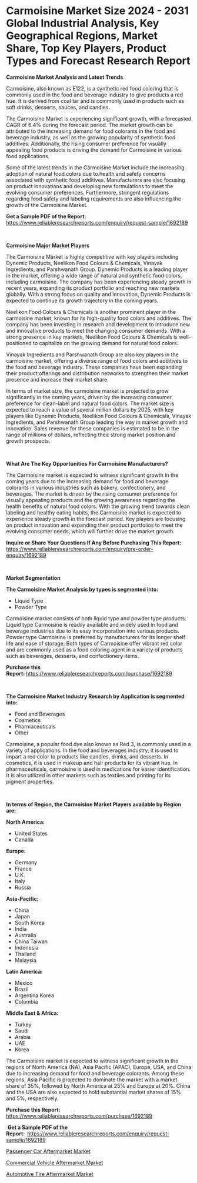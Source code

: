 <p><h1>Carmoisine Market Size 2024 - 2031 Global Industrial Analysis, Key Geographical Regions, Market Share, Top Key Players, Product Types and Forecast Research Report</h1></p><p><strong>Carmoisine Market Analysis and Latest Trends</strong></p>
<p><p>Carmoisine, also known as E122, is a synthetic red food coloring that is commonly used in the food and beverage industry to give products a red hue. It is derived from coal tar and is commonly used in products such as soft drinks, desserts, sauces, and candies.</p><p>The Carmoisine Market is experiencing significant growth, with a forecasted CAGR of 6.4% during the forecast period. The market growth can be attributed to the increasing demand for food colorants in the food and beverage industry, as well as the growing popularity of synthetic food additives. Additionally, the rising consumer preference for visually appealing food products is driving the demand for Carmoisine in various food applications.</p><p>Some of the latest trends in the Carmoisine Market include the increasing adoption of natural food colors due to health and safety concerns associated with synthetic food additives. Manufacturers are also focusing on product innovations and developing new formulations to meet the evolving consumer preferences. Furthermore, stringent regulations regarding food safety and labeling requirements are also influencing the growth of the Carmoisine Market.</p></p>
<p><strong>Get a Sample PDF of the Report:&nbsp;</strong> <a href="https://www.reliableresearchreports.com/enquiry/request-sample/1692189">https://www.reliableresearchreports.com/enquiry/request-sample/1692189</a></p>
<p>&nbsp;</p>
<p><strong>Carmoisine Major Market Players</strong></p>
<p><p>The Carmoisine Market is highly competitive with key players including Dynemic Products, Neelikon Food Colours & Chemicals, Vinayak Ingredients, and Parshwanath Group. Dynemic Products is a leading player in the market, offering a wide range of natural and synthetic food colors, including carmoisine. The company has been experiencing steady growth in recent years, expanding its product portfolio and reaching new markets globally. With a strong focus on quality and innovation, Dynemic Products is expected to continue its growth trajectory in the coming years.</p><p>Neelikon Food Colours & Chemicals is another prominent player in the carmoisine market, known for its high-quality food colors and additives. The company has been investing in research and development to introduce new and innovative products to meet the changing consumer demands. With a strong presence in key markets, Neelikon Food Colours & Chemicals is well-positioned to capitalize on the growing demand for natural food colors.</p><p>Vinayak Ingredients and Parshwanath Group are also key players in the carmoisine market, offering a diverse range of food colors and additives to the food and beverage industry. These companies have been expanding their product offerings and distribution networks to strengthen their market presence and increase their market share.</p><p>In terms of market size, the carmoisine market is projected to grow significantly in the coming years, driven by the increasing consumer preference for clean-label and natural food colors. The market size is expected to reach a value of several million dollars by 2025, with key players like Dynemic Products, Neelikon Food Colours & Chemicals, Vinayak Ingredients, and Parshwanath Group leading the way in market growth and innovation. Sales revenue for these companies is estimated to be in the range of millions of dollars, reflecting their strong market position and growth prospects.</p></p>
<p>&nbsp;</p>
<p><strong>What Are The Key Opportunities For Carmoisine Manufacturers?</strong></p>
<p><p>The Carmoisine market is expected to witness significant growth in the coming years due to the increasing demand for food and beverage colorants in various industries such as bakery, confectionery, and beverages. The market is driven by the rising consumer preference for visually appealing products and the growing awareness regarding the health benefits of natural food colors. With the growing trend towards clean labeling and healthy eating habits, the Carmoisine market is expected to experience steady growth in the forecast period. Key players are focusing on product innovation and expanding their product portfolios to meet the evolving consumer needs, which will further drive the market growth.</p></p>
<p><strong>Inquire or Share Your Questions If Any Before Purchasing This Report:</strong> <a href="https://www.reliableresearchreports.com/enquiry/pre-order-enquiry/1692189">https://www.reliableresearchreports.com/enquiry/pre-order-enquiry/1692189</a></p>
<p>&nbsp;</p>
<p><strong>Market Segmentation</strong></p>
<p><strong>The Carmoisine Market Analysis by types is segmented into:</strong></p>
<p><ul><li>Liquid Type</li><li>Powder Type</li></ul></p>
<p><p>Carmoisine market consists of both liquid type and powder type products. Liquid type Carmoisine is readily available and widely used in food and beverage industries due to its easy incorporation into various products. Powder type Carmoisine is preferred by manufacturers for its longer shelf life and ease of storage. Both types of Carmoisine offer vibrant red color and are commonly used as a food coloring agent in a variety of products such as beverages, desserts, and confectionery items.</p></p>
<p><strong>Purchase this Report:&nbsp;</strong><a href="https://www.reliableresearchreports.com/purchase/1692189">https://www.reliableresearchreports.com/purchase/1692189</a></p>
<p>&nbsp;</p>
<p><strong>The Carmoisine Market Industry Research by Application is segmented into:</strong></p>
<p><ul><li>Food and Beverages</li><li>Cosmetics</li><li>Pharmaceuticals</li><li>Other</li></ul></p>
<p><p>Carmoisine, a popular food dye also known as Red 3, is commonly used in a variety of applications. In the food and beverages industry, it is used to impart a red color to products like candies, drinks, and desserts. In cosmetics, it is used in makeup and hair products for its vibrant hue. In pharmaceuticals, carmoisine is used in medications for easier identification. It is also utilized in other markets such as textiles and printing for its pigment properties.</p></p>
<p>&nbsp;</p>
<p><strong>In terms of Region, the Carmoisine Market Players available by Region are:</strong></p>
<p>
    <p> <strong> North America: </strong>
        <ul>
            <li>United States</li>
            <li>Canada</li>
        </ul>
        </p> 
    <p> <strong> Europe: </strong>
        <ul>
            <li>Germany</li>
            <li>France</li>
            <li>U.K.</li>
            <li>Italy</li>
            <li>Russia</li>
        </ul>
        </p> 
    <p> <strong> Asia-Pacific: </strong>
        <ul>
            <li>China</li>
            <li>Japan</li>
            <li>South Korea</li>
            <li>India</li>
            <li>Australia</li>
            <li>China Taiwan</li>
            <li>Indonesia</li>
            <li>Thailand</li>
            <li>Malaysia</li>
        </ul>
        </p> 
    <p> <strong> Latin America: </strong>
        <ul>
            <li>Mexico</li>
            <li>Brazil</li>
            <li>Argentina Korea</li>
            <li>Colombia</li>
        </ul>
        </p> 
    <p> <strong> Middle East & Africa: </strong>
        <ul>
            <li>Turkey</li>
            <li>Saudi</li>
            <li>Arabia</li>
            <li>UAE</li>
            <li>Korea</li>
        </ul>
    </p>
    </p>
<p><p>The Carmoisine market is expected to witness significant growth in the regions of North America (NA), Asia Pacific (APAC), Europe, USA, and China due to increasing demand for food and beverage colorants. Among these regions, Asia Pacific is projected to dominate the market with a market share of 35%, followed by North America at 25% and Europe at 20%. China and the USA are also expected to hold substantial market shares of 15% and 5%, respectively.</p></p>
<p><strong>Purchase this Report: </strong><a href="https://www.reliableresearchreports.com/purchase/1692189">https://www.reliableresearchreports.com/purchase/1692189</a></p>
<p>&nbsp;<strong>Get a Sample PDF of the Report:&nbsp;&nbsp;</strong><a href="https://www.reliableresearchreports.com/enquiry/request-sample/1692189">https://www.reliableresearchreports.com/enquiry/request-sample/1692189</a></p>
<p><strong></strong></p>
<p><p><a href="https://view.publitas.com/reportprime-1/passenger-car-aftermarket-market-with-the-goal-of-estimating-the-market-size-and-future-growth-potential-of-various-market-segments-based-on-component-applications-end-user-and-region/">Passenger Car Aftermarket Market</a></p><p><a href="https://view.publitas.com/reportprime-1/commercial-vehicle-aftermarket-market-challenges-opportunities-and-growth-drivers-and-major-market-players-forecasted-for-period-from-2023-2030/">Commercial Vehicle Aftermarket Market</a></p><p><a href="https://view.publitas.com/reportprime-1/automotive-tire-aftermarket-market-research-report-provides-critical-insights-that-can-help-shape-business-development-and-investment-strategies/">Automotive Tire Aftermarket Market</a></p></p>